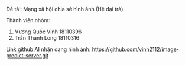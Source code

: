 Đề tài: Mạng xã hội chia sẻ hình ảnh (Hệ đại trà)

Thành viên nhóm:
1. Vương Quốc Vinh 18110396
2. Trần Thành Long 18110316


Link github AI nhận dạng hình ảnh: https://github.com/vinh2112/image-predict-server.git

